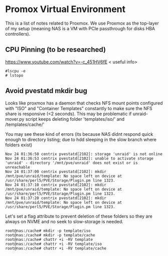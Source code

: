 # Promox Virtual Environment

This is a list of notes related to Proxmox. We use Proxmox as the top-layer of my setup (meaning NAS is a VM with PCIe passthrough for disks HBA controllers).

## CPU Pinning (to be researched)

https://www.youtube.com/watch?v=-c_451HV6fE < useful info>

```
#lscpu -e
# lstopo
```

## Avoid pvestatd mkdir bug

Looks like proxmox has a daemon that checks NFS mount points configured with "ISO" and "Container Templates" constantly to make sure the NFS share is responsive (<2 seconds). This may be problematic if unraid-mover.py script keeps deleting folder 'templates/iso/' and /templates/cache/'

You may see these kind of errors (its because NAS didnt respond quick enough to directory listing; due to hdd sleeping in the slow branch where folders exist)
```
Nov 24 01:36:50 centrix pvestatd[2102]: storage 'unraid' is not online
Nov 24 01:36:53 centrix pvestatd[2102]: unable to activate storage 'unraid' - directory '/mnt/pve/unraid' does not exist or is unreachable
Nov 24 01:37:00 centrix pvestatd[2102]: mkdir /mnt/pve/unraid/template: No space left on device at /usr/share/perl5/PVE/Storage/Plugin.pm line 1323.
Nov 24 01:37:10 centrix pvestatd[2102]: mkdir /mnt/pve/unraid/template: No space left on device at /usr/share/perl5/PVE/Storage/Plugin.pm line 1323.
Nov 24 01:37:20 centrix pvestatd[2102]: mkdir /mnt/pve/unraid/template: No space left on device at /usr/share/perl5/PVE/Storage/Plugin.pm line 1323.
```

Let's set a flag attribute to prevent deletion of these folders so they are always on NVME and no seek to slow-storage is needed.

```
root@nas:/cache# mkdir -p template/iso
root@nas:/cache# mkdir -p template/cache
root@nas:/cache# chattr +i -RV template
root@nas:/cache# chattr +i -RV template/iso
root@nas:/cache# chattr +i -RV template/cache
```